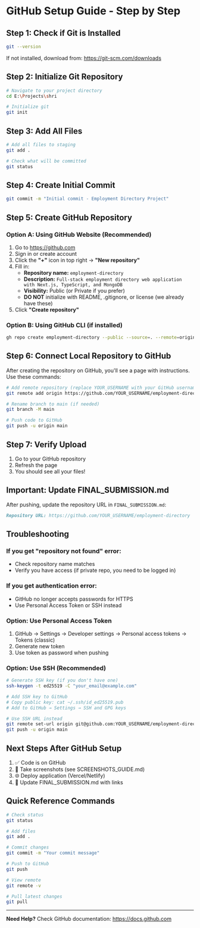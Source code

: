 # GitHub Setup Guide - Step by Step

## Step 1: Check if Git is Installed

```bash
git --version
```

If not installed, download from: https://git-scm.com/downloads

## Step 2: Initialize Git Repository

```bash
# Navigate to your project directory
cd E:\Projects\shri

# Initialize git
git init
```

## Step 3: Add All Files

```bash
# Add all files to staging
git add .

# Check what will be committed
git status
```

## Step 4: Create Initial Commit

```bash
git commit -m "Initial commit - Employment Directory Project"
```

## Step 5: Create GitHub Repository

### Option A: Using GitHub Website (Recommended)

1. Go to https://github.com
2. Sign in or create account
3. Click the **"+"** icon in top right → **"New repository"**
4. Fill in:
   - **Repository name:** `employment-directory`
   - **Description:** `Full-stack employment directory web application with Next.js, TypeScript, and MongoDB`
   - **Visibility:** Public (or Private if you prefer)
   - **DO NOT** initialize with README, .gitignore, or license (we already have these)
5. Click **"Create repository"**

### Option B: Using GitHub CLI (if installed)

```bash
gh repo create employment-directory --public --source=. --remote=origin --push
```

## Step 6: Connect Local Repository to GitHub

After creating the repository on GitHub, you'll see a page with instructions. Use these commands:

```bash
# Add remote repository (replace YOUR_USERNAME with your GitHub username)
git remote add origin https://github.com/YOUR_USERNAME/employment-directory.git

# Rename branch to main (if needed)
git branch -M main

# Push code to GitHub
git push -u origin main
```

## Step 7: Verify Upload

1. Go to your GitHub repository
2. Refresh the page
3. You should see all your files!

## Important: Update FINAL_SUBMISSION.md

After pushing, update the repository URL in `FINAL_SUBMISSION.md`:

```markdown
Repository URL: https://github.com/YOUR_USERNAME/employment-directory
```

## Troubleshooting

### If you get "repository not found" error:
- Check repository name matches
- Verify you have access (if private repo, you need to be logged in)

### If you get authentication error:
- GitHub no longer accepts passwords for HTTPS
- Use Personal Access Token or SSH instead

### Option: Use Personal Access Token
1. GitHub → Settings → Developer settings → Personal access tokens → Tokens (classic)
2. Generate new token
3. Use token as password when pushing

### Option: Use SSH (Recommended)
```bash
# Generate SSH key (if you don't have one)
ssh-keygen -t ed25519 -C "your_email@example.com"

# Add SSH key to GitHub
# Copy public key: cat ~/.ssh/id_ed25519.pub
# Add to GitHub → Settings → SSH and GPG keys

# Use SSH URL instead
git remote set-url origin git@github.com:YOUR_USERNAME/employment-directory.git
git push -u origin main
```

## Next Steps After GitHub Setup

1. ✅ Code is on GitHub
2. 📸 Take screenshots (see SCREENSHOTS_GUIDE.md)
3. 🌐 Deploy application (Vercel/Netlify)
4. 📝 Update FINAL_SUBMISSION.md with links

## Quick Reference Commands

```bash
# Check status
git status

# Add files
git add .

# Commit changes
git commit -m "Your commit message"

# Push to GitHub
git push

# View remote
git remote -v

# Pull latest changes
git pull
```

---

**Need Help?** Check GitHub documentation: https://docs.github.com

